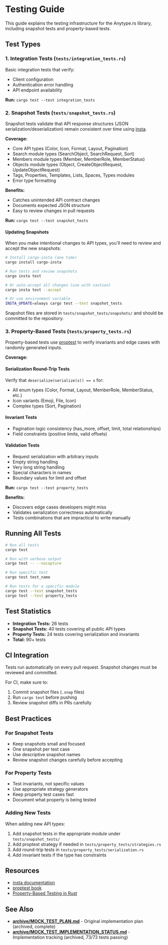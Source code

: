# Testing Guide

This guide explains the testing infrastructure for the Anytype.rs library, including snapshot tests and property-based tests.

## Test Types

### 1. Integration Tests (`tests/integration_tests.rs`)

Basic integration tests that verify:
- Client configuration
- Authentication error handling
- API endpoint availability

**Run:** `cargo test --test integration_tests`

### 2. Snapshot Tests (`tests/snapshot_tests.rs`)

Snapshot tests validate that API response structures (JSON serialization/deserialization) remain consistent over time using [insta](https://insta.rs/).

**Coverage:**
- Core API types (Color, Icon, Format, Layout, Pagination)
- Search module types (SearchObject, SearchRequest, Sort)
- Members module types (Member, MemberRole, MemberStatus)
- Objects module types (Object, CreateObjectRequest, UpdateObjectRequest)
- Tags, Properties, Templates, Lists, Spaces, Types modules
- Error type formatting

**Benefits:**
- Catches unintended API contract changes
- Documents expected JSON structure
- Easy to review changes in pull requests

**Run:** `cargo test --test snapshot_tests`

#### Updating Snapshots

When you make intentional changes to API types, you'll need to review and accept the new snapshots:

```bash
# Install cargo-insta (one time)
cargo install cargo-insta

# Run tests and review snapshots
cargo insta test

# Or auto-accept all changes (use with caution)
cargo insta test --accept

# Or use environment variable
INSTA_UPDATE=always cargo test --test snapshot_tests
```

Snapshot files are stored in `tests/snapshot_tests/snapshots/` and should be committed to the repository.

### 3. Property-Based Tests (`tests/property_tests.rs`)

Property-based tests use [proptest](https://proptest-rs.github.io/proptest/) to verify invariants and edge cases with randomly generated inputs.

**Coverage:**

#### Serialization Round-Trip Tests
Verify that `deserialize(serialize(x)) == x` for:
- All enum types (Color, Format, Layout, MemberRole, MemberStatus, etc.)
- Icon variants (Emoji, File, Icon)
- Complex types (Sort, Pagination)

#### Invariant Tests
- Pagination logic consistency (has_more, offset, limit, total relationships)
- Field constraints (positive limits, valid offsets)

#### Validation Tests
- Request serialization with arbitrary inputs
- Empty string handling
- Very long string handling
- Special characters in names
- Boundary values for limit and offset

**Run:** `cargo test --test property_tests`

**Benefits:**
- Discovers edge cases developers might miss
- Validates serialization correctness automatically
- Tests combinations that are impractical to write manually

## Running All Tests

```bash
# Run all tests
cargo test

# Run with verbose output
cargo test -- --nocapture

# Run specific test
cargo test test_name

# Run tests for a specific module
cargo test --test snapshot_tests
cargo test --test property_tests
```

## Test Statistics

- **Integration Tests:** 26 tests
- **Snapshot Tests:** 40 tests covering all public API types
- **Property Tests:** 24 tests covering serialization and invariants
- **Total:** 90+ tests

## CI Integration

Tests run automatically on every pull request. Snapshot changes must be reviewed and committed.

For CI, make sure to:
1. Commit snapshot files (`.snap` files)
2. Run `cargo test` before pushing
3. Review snapshot diffs in PRs carefully

## Best Practices

### For Snapshot Tests
- Keep snapshots small and focused
- One snapshot per test case
- Use descriptive snapshot names
- Review snapshot changes carefully before accepting

### For Property Tests
- Test invariants, not specific values
- Use appropriate strategy generators
- Keep property test cases fast
- Document what property is being tested

### Adding New Tests

When adding new API types:
1. Add snapshot tests in the appropriate module under `tests/snapshot_tests/`
2. Add proptest strategy if needed in `tests/property_tests/strategies.rs`
3. Add round-trip tests in `tests/property_tests/serialization.rs`
4. Add invariant tests if the type has constraints

## Resources

- [insta documentation](https://insta.rs/)
- [proptest book](https://proptest-rs.github.io/proptest/)
- [Property-Based Testing in Rust](https://www.lpalmieri.com/posts/property-based-testing-in-rust/)

## See Also

- **[archive/MOCK_TEST_PLAN.md](archive/MOCK_TEST_PLAN.md)** - Original implementation plan (archived, complete)
- **[archive/MOCK_TEST_IMPLEMENTATION_STATUS.md](archive/MOCK_TEST_IMPLEMENTATION_STATUS.md)** - Implementation tracking (archived, 73/73 tests passing)
